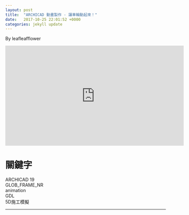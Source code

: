 ```yaml
---
layout: post
title:  "ARCHICAD 動畫製作 - 讓車輪動起來！"
date:   2017-10-25 22:01:52 +0000
categories: jekyll update
---
```

By leafleafflower  

<iframe width="560" height="315" src="https://www.youtube.com/embed/JIw2rjEqtM4" frameborder="0" allowfullscreen></iframe>

# 關鍵字
ARCHICAD 19  
GLOB_FRAME_NR  
animation  
GDL  
5D施工模擬  





-------------------------------------------------------  

[帶路雞Pro-App-Store]: https://appsto.re/tw/kp-Sfb.i
[帶路雞-App-Store]: https://appsto.re/tw/amD6eb.i

